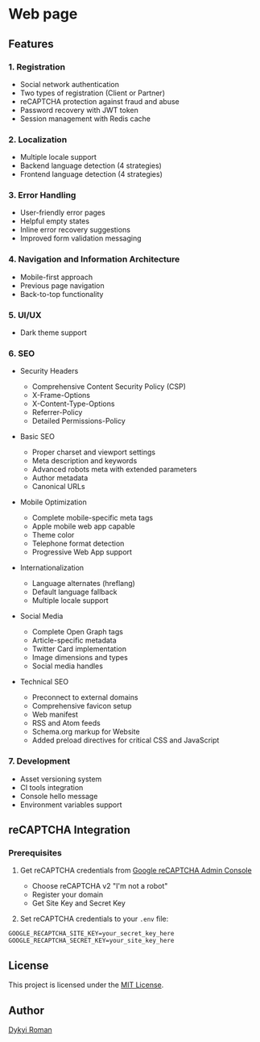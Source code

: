 # Web page

## Features

### 1. Registration
* Social network authentication
* Two types of registration (Client or Partner)
* reCAPTCHA protection against fraud and abuse
* Password recovery with JWT token
* Session management with Redis cache

### 2. Localization
* Multiple locale support
* Backend language detection (4 strategies)
* Frontend language detection (4 strategies)

### 3. Error Handling
* User-friendly error pages
* Helpful empty states
* Inline error recovery suggestions
* Improved form validation messaging

### 4. Navigation and Information Architecture
* Mobile-first approach
* Previous page navigation
* Back-to-top functionality

### 5. UI/UX
* Dark theme support

### 6. SEO
* Security Headers
  * Comprehensive Content Security Policy (CSP)
  * X-Frame-Options
  * X-Content-Type-Options
  * Referrer-Policy
  * Detailed Permissions-Policy

* Basic SEO
  * Proper charset and viewport settings
  * Meta description and keywords
  * Advanced robots meta with extended parameters
  * Author metadata
  * Canonical URLs

* Mobile Optimization
  * Complete mobile-specific meta tags
  * Apple mobile web app capable
  * Theme color
  * Telephone format detection
  * Progressive Web App support

* Internationalization
  * Language alternates (hreflang)
  * Default language fallback
  * Multiple locale support

* Social Media
  * Complete Open Graph tags
  * Article-specific metadata
  * Twitter Card implementation
  * Image dimensions and types
  * Social media handles

* Technical SEO
  * Preconnect to external domains
  * Comprehensive favicon setup
  * Web manifest
  * RSS and Atom feeds
  * Schema.org markup for Website
  * Added preload directives for critical CSS and JavaScript

### 7. Development
  * Asset versioning system
  * CI tools integration
  * Console hello message
  * Environment variables support

## reCAPTCHA Integration

### Prerequisites
1. Get reCAPTCHA credentials from [Google reCAPTCHA Admin Console](https://www.google.com/recaptcha/admin)
   - Choose reCAPTCHA v2 "I'm not a robot"
   - Register your domain
   - Get Site Key and Secret Key

2. Set reCAPTCHA credentials to your `.env` file:
```env
GOOGLE_RECAPTCHA_SITE_KEY=your_secret_key_here
GOOGLE_RECAPTCHA_SECRET_KEY=your_site_key_here
```

## License

This project is licensed under the [MIT License](LICENSE).

## Author
[Dykyi Roman](https://dykyi-roman.github.io/)